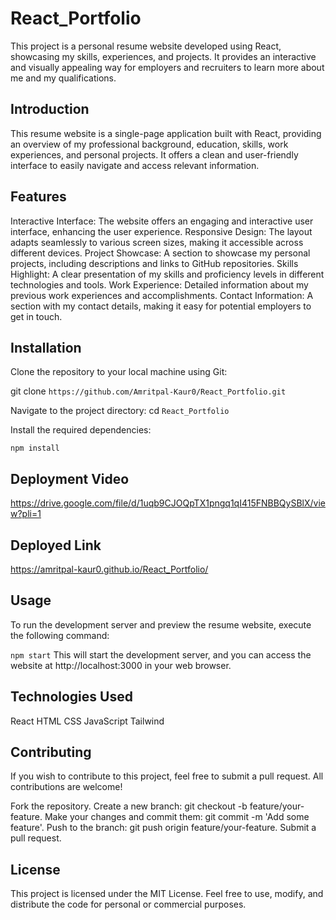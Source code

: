# React_Portfolio

This project is a personal resume website developed using React, showcasing my skills, experiences, and projects. It provides an interactive and visually appealing way for employers and recruiters to learn more about me and my qualifications.

## Introduction
This resume website is a single-page application built with React, providing an overview of my professional background, education, skills, work experiences, and personal projects. It offers a clean and user-friendly interface to easily navigate and access relevant information.

## Features
Interactive Interface: The website offers an engaging and interactive user interface, enhancing the user experience.
Responsive Design: The layout adapts seamlessly to various screen sizes, making it accessible across different devices.
Project Showcase: A section to showcase my personal projects, including descriptions and links to GitHub repositories.
Skills Highlight: A clear presentation of my skills and proficiency levels in different technologies and tools.
Work Experience: Detailed information about my previous work experiences and accomplishments.
Contact Information: A section with my contact details, making it easy for potential employers to get in touch.

## Installation
Clone the repository to your local machine using Git:


git clone `https://github.com/Amritpal-Kaur0/React_Portfolio.git`

Navigate to the project directory:
cd `React_Portfolio`

Install the required dependencies:

`npm install`

## Deployment Video 
https://drive.google.com/file/d/1uqb9CJOQpTX1pngq1qI415FNBBQySBlX/view?pli=1

## Deployed Link
https://amritpal-kaur0.github.io/React_Portfolio/

## Usage
To run the development server and preview the resume website, execute the following command:

`npm start`
This will start the development server, and you can access the website at http://localhost:3000 in your web browser.

## Technologies Used
React
HTML
CSS
JavaScript
Tailwind



## Contributing
If you wish to contribute to this project, feel free to submit a pull request. All contributions are welcome!

Fork the repository.
Create a new branch: git checkout -b feature/your-feature.
Make your changes and commit them: git commit -m 'Add some feature'.
Push to the branch: git push origin feature/your-feature.
Submit a pull request.
## License
This project is licensed under the MIT License. Feel free to use, modify, and distribute the code for personal or commercial purposes.
